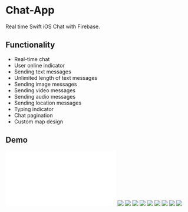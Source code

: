 # Chat-App
Real time Swift iOS Chat with Firebase.
## Functionality
* Real-time chat
* User online indicator
* Sending text messages
* Unlimited length of text messages
* Sending image messages
* Sending video messages
* Sending audio messages
* Sending location messages
* Typing indicator
* Chat pagination
* Custom map design
## Demo
![](Demo/Group.pdf)
![](Demo/1.png)
![](Demo/2.png)
![](Demo/3.png)
![](Demo/4.png)
![](Demo/5.png)
![](Demo/6.png)
![](Demo/7.png)
![](Demo/8.png)
![](Demo/9.png)
